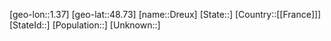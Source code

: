 ﻿---
location: [48.73,1.37]
type: City
tags:
- geo/City


SpocWebEntityId: 29882
isDeleted: false
confidential: public

---
[geo-lon::1.37]
[geo-lat::48.73]
[name::Dreux]
[State::]
[Country::[[France]]]
[StateId::]
[Population::]
[Unknown::]

